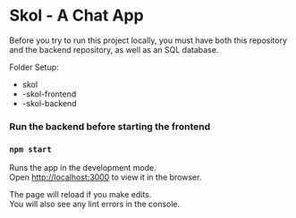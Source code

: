 # Skol - A Chat App

Before you try to run this project locally, you must have both this repository and the backend repository, as well as an SQL database. 

Folder Setup:
- skol
- -skol-frontend
- -skol-backend

### Run the backend before starting the frontend


### `npm start`

Runs the app in the development mode.\
Open [http://localhost:3000](http://localhost:3000) to view it in the browser.

The page will reload if you make edits.\
You will also see any lint errors in the console.
